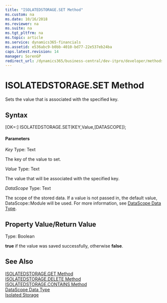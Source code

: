 ```yaml
---
title: "ISOLATEDSTORAGE.SET Method"
ms.custom: na
ms.date: 10/16/2018
ms.reviewer: na
ms.suite: na
ms.tgt_pltfrm: na
ms.topic: article
ms.service: dynamics365-financials
ms.assetid: e536abc9-b0bb-4010-bd77-22e537eb24ba
caps.latest.revision: 14
manager: SorenGP
redirect_url: /dynamics365/business-central/dev-itpro/developer/methods-auto/al-method-reference
---
```


# ISOLATEDSTORAGE.SET Method
Sets the value that is associated with the specified key.

## Syntax  
[OK=:] ISOLATEDSTORAGE.SET(KEY,Value,[DATASCOPE]);

#### Parameters
*Key*
Type: Text

The key of the value to set.

*Value*
Type: Text

The value that will be associated with the specified key.

*DataScope*
Type: Text

The scope of the stored data. If a value is not passed in, the default value, DataScope::Module will be used. For more information, see [DataScope Data Type](../datatypes/devenv-data-scope-type.md).

## Property Value/Return Value
Type: Boolean

**true** if the value was saved successfully, otherwise **false**.

## See Also  
[ISOLATEDSTORAGE.GET Method](devenv-isolated-storage-get.md)  
[ISOLATEDSTORAGE.DELETE Method](devenv-isolated-storage-delete.md)  
[ISOLATEDSTORAGE.CONTAINS Method](devenv-isolated-storage-contains.md)  
[DataScope Data Type](../datatypes/devenv-data-scope-type.md)  
[Isolated Storage](../../developer/devenv-isolated-storage.md)
